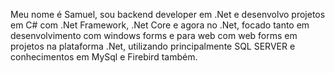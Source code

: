 Meu nome é Samuel, sou backend developer em .Net e desenvolvo projetos em C# com .Net Framework, .Net Core e agora no .Net, focado tanto em desenvolvimento com windows forms e para web com web forms em projetos na plataforma .Net, 
utilizando principalmente SQL SERVER e conhecimentos em MySql e Firebird também.
